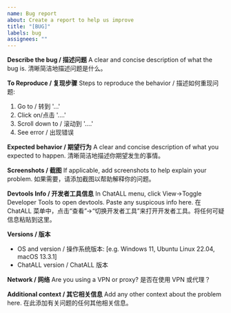 ```yaml
---
name: Bug report
about: Create a report to help us improve
title: "[BUG]"
labels: bug
assignees: ""
---
```


**Describe the bug / 描述问题**
A clear and concise description of what the bug is.
清晰简洁地描述问题是什么。

**To Reproduce / 复现步骤**
Steps to reproduce the behavior / 描述如何重现问题:

1. Go to / 转到 '...'
2. Click on/点击 '....'
3. Scroll down to / 滚动到 '....'
4. See error / 出现错误

**Expected behavior / 期望行为**
A clear and concise description of what you expected to happen.
清晰简洁地描述你期望发生的事情。

**Screenshots / 截图**
If applicable, add screenshots to help explain your problem.
如果需要，请添加截图以帮助解释你的问题。

**Devtools Info / 开发者工具信息**
In ChatALL menu, click View->Toggle Developer Tools to open devtools. Paste any suspicous info here.
在 ChatALL 菜单中，点击“查看”->“切换开发者工具”来打开开发者工具。将任何可疑信息粘贴到这里。

**Versions / 版本**

- OS and version / 操作系统版本: [e.g. Windows 11, Ubuntu Linux 22.04, macOS 13.3.1]
- ChatALL version / ChatALL 版本

**Network / 网络**
Are you using a VPN or proxy?
是否在使用 VPN 或代理？

**Additional context / 其它相关信息**
Add any other context about the problem here.
在此添加有关问题的任何其他相关信息。

